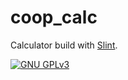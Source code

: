 <!--
SPDX-FileCopyrightText: 2022 Florian Blasius <co_sl@tutanota.com>
SPDX-License-Identifier: GPL-3.0-only
-->

# coop_calc

Calculator build with [Slint](https://slint-ui.com/).

[![GNU GPLv3](https://img.shields.io/badge/license-GPLv3-green.svg)](../../LICENSES/GPL-3.0-only.txt)